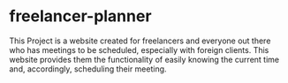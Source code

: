 # freelancer-planner
This Project is a website created for freelancers and everyone out there who has meetings to be scheduled, especially with foreign clients. This website provides them the functionality of easily knowing the current time and, accordingly, scheduling their meeting. 
